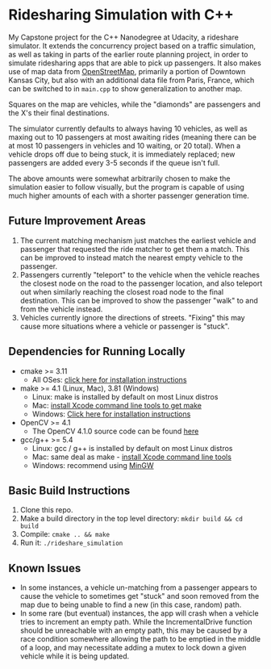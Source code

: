 # Ridesharing Simulation with C++

My Capstone project for the C++ Nanodegree at Udacity, a rideshare simulator. It extends the concurrency project based on a traffic simulation, as well as taking in parts of the earlier route planning project, in order to simulate ridesharing apps that are able to pick up passengers. It also makes use of map data from [OpenStreetMap](https://www.openstreetmap.org/), primarily a portion of Downtown Kansas City, but also with an additional data file from Paris, France, which can be switched to in `main.cpp` to show generalization to another map.

Squares on the map are vehicles, while the "diamonds" are passengers and the X's their final destinations.

The simulator currently defaults to always having 10 vehicles, as well as maxing out to 10 passengers at most awaiting rides (meaning there can be at most 10 passengers in vehicles and 10 waiting, or 20 total). When a vehicle drops off due to being stuck, it is immediately replaced; new passengers are added every 3-5 seconds if the queue isn't full.

The above amounts were somewhat arbitrarily chosen to make the simulation easier to follow visually, but the program is capable of using much higher amounts of each with a shorter passenger generation time.

## Future Improvement Areas

1. The current matching mechanism just matches the earliest vehicle and passenger that requested the ride matcher to get them a match. This can be improved to instead match the nearest empty vehicle to the passenger.
2. Passengers currently "teleport" to the vehicle when the vehicle reaches the closest node on the road to the passenger location, and also teleport out when similarly reaching the closest road node to the final destination. This can be improved to show the passenger "walk" to and from the vehicle instead.
3. Vehicles currently ignore the directions of streets. "Fixing" this may cause more situations where a vehicle or passenger is "stuck".

## Dependencies for Running Locally
* cmake >= 3.11
  * All OSes: [click here for installation instructions](https://cmake.org/install/)
* make >= 4.1 (Linux, Mac), 3.81 (Windows)
  * Linux: make is installed by default on most Linux distros
  * Mac: [install Xcode command line tools to get make](https://developer.apple.com/xcode/features/)
  * Windows: [Click here for installation instructions](http://gnuwin32.sourceforge.net/packages/make.htm)
* OpenCV >= 4.1
  * The OpenCV 4.1.0 source code can be found [here](https://github.com/opencv/opencv/tree/4.1.0)
* gcc/g++ >= 5.4
  * Linux: gcc / g++ is installed by default on most Linux distros
  * Mac: same deal as make - [install Xcode command line tools](https://developer.apple.com/xcode/features/)
  * Windows: recommend using [MinGW](http://www.mingw.org/)

## Basic Build Instructions

1. Clone this repo.
2. Make a build directory in the top level directory: `mkdir build && cd build`
3. Compile: `cmake .. && make`
4. Run it: `./rideshare_simulation`

## Known Issues
 - In some instances, a vehicle un-matching from a passenger appears to cause the vehicle to sometimes get "stuck" and soon removed from the map due to being unable to find a new (in this case, random) path.
 - In some rare (but eventual) instances, the app will crash when a vehicle tries to increment an empty path. While the IncrementalDrive function should be unreachable with an empty path, this may be caused by a race condition somewhere allowing the path to be emptied in the middle of a loop, and may necessitate adding a mutex to lock down a given vehicle while it is being updated.
